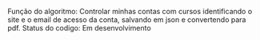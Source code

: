 Função do algoritmo: Controlar minhas contas com cursos identificando o site e o email de acesso da conta, salvando em json e convertendo para pdf.
Status do codigo: Em desenvolvimento
